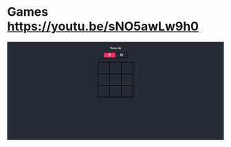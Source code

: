 # Games https://youtu.be/sNO5awLw9h0
<p align="center">
  <img src="preview.png" alt="preview del proyecto" max-width="1600">
</p>
